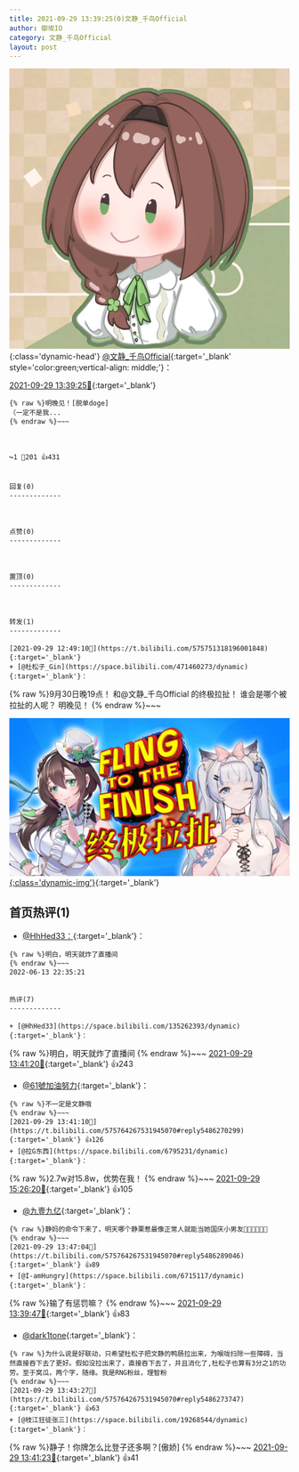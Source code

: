 ```yaml
---
title: 2021-09-29 13:39:25(0)文静_千鸟Official
author: 御坂IO
category: 文静_千鸟Official
layout: post
---
```


![img](/images/ac7482ed1b9a7f203dc68c0c4a77c488a27b108a.jpg){:class='dynamic-head'}
[@文静_千鸟Official](https://space.bilibili.com/667526012/dynamic){:target='_blank' style='color:green;vertical-align: middle;'}：

[2021-09-29 13:39:25🔗](https://t.bilibili.com/575764267531945070){:target='_blank'}

~~~
{% raw %}明晚见！[脱单doge]
（一定不是我...
{% endraw %}~~~



↪️1 💬201 👍431


回复(0)
-------------



点赞(0)
-------------



置顶(0)
-------------



转发(1)
-------------

[2021-09-29 12:49:10🔗](https://t.bilibili.com/575751318196001848){:target='_blank'}
+ [@杜松子_Gin](https://space.bilibili.com/471460273/dynamic){:target='_blank'}：
~~~
{% raw %}9月30日晚19点！
和@文静_千鸟Official 的终极拉扯！
谁会是哪个被拉扯的人呢？
明晚见！
{% endraw %}~~~


[![img](/images/83fd153797f54f40975394861da0a9c6482e760e.png){:class='dynamic-img'}](/images/83fd153797f54f40975394861da0a9c6482e760e.png){:target='_blank'}




首页热评(1)
-------------

+ [@HhHed33：](https://space.bilibili.com/135262393/dynamic){:target='_blank'}：
~~~
{% raw %}明白，明天就炸了直播间
{% endraw %}~~~
2022-06-13 22:35:21


热评(7)
-------------

+ [@HhHed33](https://space.bilibili.com/135262393/dynamic){:target='_blank'}：
~~~
{% raw %}明白，明天就炸了直播间
{% endraw %}~~~
[2021-09-29 13:41:20🔗](https://t.bilibili.com/575764267531945070#reply5486262296){:target='_blank'} 👍243
+ [@61號加油努力](https://space.bilibili.com/1751396/dynamic){:target='_blank'}：
~~~
{% raw %}不一定是文静哦
{% endraw %}~~~
[2021-09-29 13:41:10🔗](https://t.bilibili.com/575764267531945070#reply5486270299){:target='_blank'} 👍126
+ [@拉G东西](https://space.bilibili.com/6795231/dynamic){:target='_blank'}：
~~~
{% raw %}2.7w对15.8w，优势在我！
{% endraw %}~~~
[2021-09-29 15:26:20🔗](https://t.bilibili.com/575764267531945070#reply5486694900){:target='_blank'} 👍105
+ [@九壹九亿](https://space.bilibili.com/29755625/dynamic){:target='_blank'}：
~~~
{% raw %}静妈的命令下来了，明天哪个静栗惹最像正常人就能当她国庆小男友🥰🥰🥰🥰🥰🥰
{% endraw %}~~~
[2021-09-29 13:47:04🔗](https://t.bilibili.com/575764267531945070#reply5486289046){:target='_blank'} 👍89
+ [@I-amHungry](https://space.bilibili.com/6715117/dynamic){:target='_blank'}：
~~~
{% raw %}输了有惩罚嘛？
{% endraw %}~~~
[2021-09-29 13:39:47🔗](https://t.bilibili.com/575764267531945070#reply5486258256){:target='_blank'} 👍83
+ [@dark1tone](https://space.bilibili.com/264315357/dynamic){:target='_blank'}：
~~~
{% raw %}为什么说是好联动，只希望杜松子把文静的鸭肠拉出来，为喉咙扫除一些障碍，当然直接吞下去了更好。假如没拉出来了，直接吞下去了，并且消化了,杜松子也算有3分之1的功劳。至于窝瓜，两个字，随缘。我是RNG粉丝，理智粉
{% endraw %}~~~
[2021-09-29 13:43:27🔗](https://t.bilibili.com/575764267531945070#reply5486273747){:target='_blank'} 👍63
+ [@枝江狂徒张三](https://space.bilibili.com/19268544/dynamic){:target='_blank'}：
~~~
{% raw %}静子！你牌怎么比登子还多啊？[傲娇]
{% endraw %}~~~
[2021-09-29 13:41:23🔗](https://t.bilibili.com/575764267531945070#reply5486266746){:target='_blank'} 👍41


